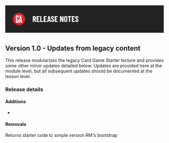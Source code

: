 # ![Release Notes](../assets/release-notes.png)

## Version 1.0 - Updates from legacy content

This release modularizes the legacy Card Game Starter lecture and provides some other minor updates detailed below. Updates are provided here at the module level, but all subsequent updates should be documented at the lesson level.

### Release details

#### Additions

- 

#### Removals

Returns starter code to simple version
RM's bootstrap
